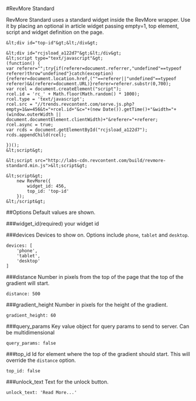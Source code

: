 #RevMore Standard

RevMore Standard uses a standard widget inside the RevMore wrapper. Use it by placing an optional in article widget passing empty=1, top element, script and widget definition on the page.

```
&lt;div id="top-id"&gt;&lt;/div&gt;

&lt;div id="rcjsload_a122d7"&gt;&lt;/div&gt;
&lt;script type="text/javascript"&gt;
(function() {
var referer="";try{if(referer=document.referrer,"undefined"==typeof referer)throw"undefined"}catch(exception){referer=document.location.href,(""==referer||"undefined"==typeof referer)&&(referer=document.URL)}referer=referer.substr(0,700);
var rcel = document.createElement("script");
rcel.id = 'rc_' + Math.floor(Math.random() * 1000);
rcel.type = 'text/javascript';
rcel.src = "//trends.revcontent.com/serve.js.php?empty=1&w=456&t="+rcel.id+"&c="+(new Date()).getTime()+"&width="+(window.outerWidth || document.documentElement.clientWidth)+"&referer="+referer;
rcel.async = true;
var rcds = document.getElementById("rcjsload_a122d7"); rcds.appendChild(rcel);

})();
&lt;script&gt;

&lt;script src="http://labs-cdn.revcontent.com/build/revmore-standard.min.js">&lt;script&gt;

&lt;script&gt;
    new RevMore({
        widget_id: 456,
        top_id: 'top-id'
    });
&lt;/script&gt;
```

##Options
Default values are shown.

###widget_id(required)
your widget id

###devices
Devices to show on. Options include ```phone```, ```tablet``` and ```desktop```.
```
devices: [
    'phone', 
    'tablet', 
    'desktop'
]
```

###distance
Number in pixels from the top of the page that the top of the gradient will start.
```
distance: 500
```

###gradient_height
Number in pixels for the height of the gradient.
```
gradient_height: 60
```

###query_params
Key value object for query params to send to server. Can be multidimensional
```
query_params: false
```

###top_id
Id for element where the top of the gradient should start. This will override the ```distance``` option.
```
top_id: false
```

###unlock_text
Text for the unlock button.
```
unlock_text: 'Read More...'
```
